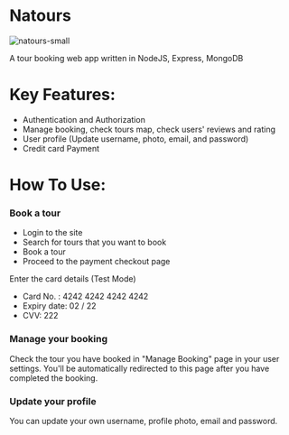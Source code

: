 # Natours
![natours-small](https://user-images.githubusercontent.com/91598576/148011759-e6a0ec52-2fc1-46d0-a7f5-18bfcb225045.jpg)

A tour booking web app written in NodeJS, Express, MongoDB


# Key Features:
- Authentication and Authorization
- Manage booking, check tours map, check users' reviews and rating
- User profile (Update username, photo, email, and password)
- Credit card Payment

# How To Use:

<h3>Book a tour</h3>

- Login to the site
- Search for tours that you want to book
- Book a tour
- Proceed to the payment checkout page

Enter the card details (Test Mode)
- Card No. : 4242 4242 4242 4242
- Expiry date: 02 / 22
- CVV: 222

<h3>Manage your booking</h3>
Check the tour you have booked in "Manage Booking" page in your user settings. You'll be automatically redirected to this page after you have completed the booking.

<h3>Update your profile</h3>
You can update your own username, profile photo, email and password.
